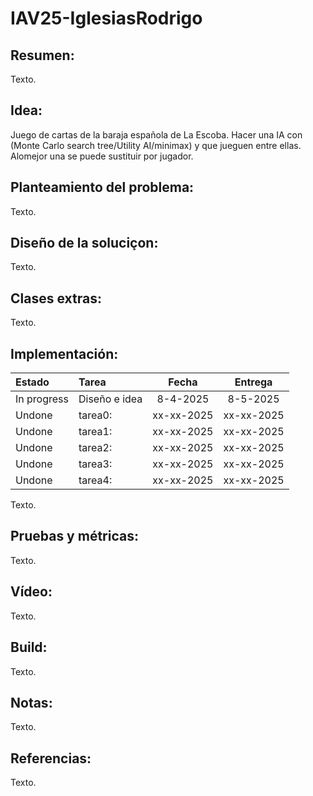 # IAV25-IglesiasRodrigo

## Resumen:

Texto.

## Idea:

Juego de cartas de la baraja española de La Escoba. Hacer una IA con (Monte Carlo search tree/Utility AI/minimax) y que jueguen entre ellas. Alomejor una se puede sustituir por jugador.

## Planteamiento del problema:

Texto.

## Diseño de la soluciçon:

Texto.

## Clases extras:

Texto.

## Implementación:

| Estado  |  Tarea  |  Fecha  |  Entrega  |  
|:--|:--|:-:|:-:|
| In progress | Diseño e idea | 8-4-2025 | 8-5-2025 |
| Undone | tarea0: | xx-xx-2025 | xx-xx-2025 |
| Undone | tarea1: | xx-xx-2025 | xx-xx-2025 |
| Undone | tarea2: | xx-xx-2025 | xx-xx-2025 |
| Undone | tarea3: | xx-xx-2025 | xx-xx-2025 |
| Undone | tarea4: | xx-xx-2025 | xx-xx-2025 |

Texto.

## Pruebas y métricas:

Texto.

## Vídeo:

Texto.

## Build:

Texto.

## Notas:

Texto.

## Referencias:

Texto.
